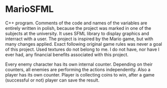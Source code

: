# MarioSFML

C++ program. Comments of the code and names of the variables are entirely written in polish, because the project was marked in one of the subjects at the university. 
It uses SFML library to display graphics and interract with a user.
The project is inspired by the Mario game, but with many changes applied. Exact following original game rules was never a goal of this project.
Used textures do not belong to me. I do not have, nor have I ever had, any financial benefits associated with this project.

Every enemy character has its own internal counter. Depending on their counters, all enemies are performing the actions independently.
Also a player has its own counter. Player is collecting coins to win, after a game (successful or not) player can save the result.
